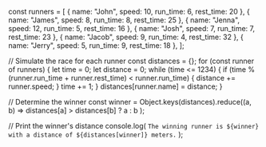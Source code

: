 const runners = [
  { name: "John", speed: 10, run_time: 6, rest_time: 20 },
  { name: "James", speed: 8, run_time: 8, rest_time: 25 },
  { name: "Jenna", speed: 12, run_time: 5, rest_time: 16 },
  { name: "Josh", speed: 7, run_time: 7, rest_time: 23 },
  { name: "Jacob", speed: 9, run_time: 4, rest_time: 32 },
  { name: "Jerry", speed: 5, run_time: 9, rest_time: 18 },
];

// Simulate the race for each runner
const distances = {};
for (const runner of runners) {
  let time = 0;
  let distance = 0;
  while (time <= 1234) {
    if (time % (runner.run_time + runner.rest_time) < runner.run_time) {
      distance += runner.speed;
    }
    time += 1;
  }
  distances[runner.name] = distance;
}

// Determine the winner
const winner = Object.keys(distances).reduce((a, b) =>
  distances[a] > distances[b] ? a : b
);

// Print the winner's distance
console.log(
  `The winning runner is ${winner} with a distance of ${distances[winner]} meters.`
);
